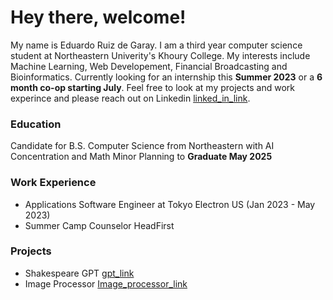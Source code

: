 # Hey there, welcome!

My name is Eduardo Ruiz de Garay. I am a third year computer science student at Northeastern Univerity's Khoury College.
My interests include Machine Learning, Web Developement, Financial Broadcasting and Bioinformatics. Currently looking for an internship this __Summer 2023__
or a __6 month co-op starting July__. Feel free to look at my projects and work experince and please reach out on Linkedin [linked_in_link].   


### Education
Candidate for B.S. Computer Science from Northeastern with AI Concentration and Math Minor
Planning to __Graduate May 2025__

### Work Experience
- Applications Software Engineer at Tokyo Electron US (Jan 2023 - May 2023)
- Summer Camp Counselor HeadFirst

### Projects 
- Shakespeare GPT [gpt_link]
- Image Processor [Image_processor_link]

[linked_in_link]: https://www.linkedin.com/in/eduardo-ruiz-de-garay/
[gpt_link]: https://github.com/eduardo-ruiz-garay/GPT1
[Image_processor_link]: https://github.com/eduardo-ruiz-garay/CS3500_Journally

